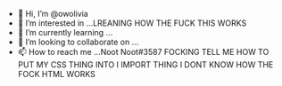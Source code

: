 - 👋 Hi, I’m @owolivia
- 👀 I’m interested in ...LREANING HOW THE FUCK THIS WORKS
- 🌱 I’m currently learning ...
- 💞️ I’m looking to collaborate on ...
- 📫 How to reach me ...Noot Noot#3587 FOCKING TELL ME HOW TO PUT MY CSS THING INTO I IMPORT THING I DONT KNOW HOW THE FOCK HTML WORKS

<!---
owolivia/owolivia is a ✨ special ✨ repository because its `README.md` (this file) appears on your GitHub profile.
You can click the Preview link to take a look at your changes.what tf dose this mean
--->
